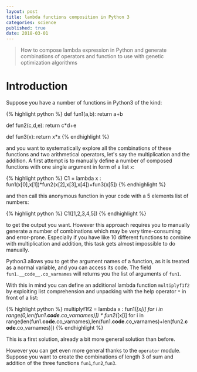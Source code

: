 ```yaml
---
layout: post
title: lambda functions composition in Python 3
categories: science
published: true
date: 2018-03-01
---
```


<blockquote>
How to compose lambda expression in Python and generate combinations of operators and function to use with genetic optimization algorithms
</blockquote>

Introduction
==============


Suppose you have a number of functions in Python3 of the kind:


{% highlight python %}
def fun1(a,b):
    return a+b

def fun2(c,d,e):
    return c*d+e

def fun3(x):
    return x*x
{% endhighlight %}


and you want to systematically explore all the combinations of these functions and two arithmetical operators, let's say the multiplication and the addition.
A first attempt is to manually define a number of composed functions with one single argument in form of a list `x`:

{% highlight python %}
C1 = lambda x : fun1(x[0],x[1])*fun2(x[2],x[3],x[4])+fun3(x[5])
{% endhighlight %}

and then call this anonymous function in your code with a 5 elements list of numbers:

{% highlight python %}
C1([1,2,3,4,5])
{% endhighlight %}

to get the output you want. However this approach requires you to manually generate a number of combinations which may be very time-consuming and error-prone.
Especially if you have like 10 different functions to combine with multiplication and addition, this task gets almost impossible to do manually.

Python3 allows you to get the argument names of a function, as it is treated as a normal variable, and you can access its code.
The field `fun1.__code__.co_varnames` will returns you the list of arguments of `fun1`.

With this in mind you can define an additional lambda function `multiplyf1f2` by exploiting list comprehension and unpacking with the help operator `*` in front of a list:

{% highlight python %}
multiplyf1f2 = lambda x : fun1(*[x[i] for i in range(0,len(fun1.__code__.co_varnames)]) * fun2(*[x[i] for i in range(len(fun1.__code__.co_varnames),len(fun1.__code__.co_varnames)+len(fun2.__code__.co_varnames)])
{% endhighlight %}

This is a first solution, already a bit more general solution than before.

However you can get even more general thanks to the `operator` module. Suppose you want to create the combinations of length 3 of sum and addition of the three functions `fun1`,`fun2`,`fun3`.
